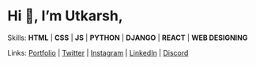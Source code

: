 # Hi 👋, I’m Utkarsh,

Skills: **HTML** | **CSS** | **JS** | **PYTHON** | **DJANGO** | **REACT** | **WEB DESIGNING**

Links: [Portfolio](https://utkarshsgithub.github.io/portfolio) | [Twitter](https://twitter.com/UtkarshCodes) | [Instagram](https://instagram.com/utkarshcodes) | [LinkedIn](https://instagram.com/utkarshcodes) | [Discord](https://discord.com/invite/ZsuaFHzvXB)
